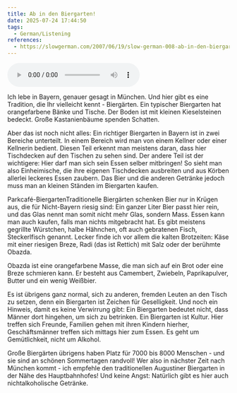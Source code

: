 ```yaml
---
title: Ab in den Biergarten!
date: 2025-07-24 17:44:50
tags:
  - German/Listening
references:
  - https://slowgerman.com/2007/06/19/slow-german-008-ab-in-den-biergarten/#
---
```

<audio controls src="https://cx-onedrive.pages.dev/api/raw?path=/Polyglot/SlowGerman/sg08.mp3"></audio>

Ich lebe in Bayern, genauer gesagt in München. Und hier gibt es eine Tradition, die Ihr vielleicht kennt - Biergärten. Ein typischer Biergarten hat orangefarbene Bänke und Tische. Der Boden ist mit kleinen Kieselsteinen bedeckt. Große Kastanienbäume spenden Schatten.

Aber das ist noch nicht alles: Ein richtiger Biergarten in Bayern ist in zwei Bereiche unterteilt. In einem Bereich wird man von einem Kellner oder einer Kellnerin bedient. Diesen Teil erkennt man meistens daran, dass hier Tischdecken auf den Tischen zu sehen sind. Der andere Teil ist der wichtigere: Hier darf man sich sein Essen selber mitbringen! So sieht man also Einheimische, die ihre eigenen Tischdecken ausbreiten und aus Körben allerlei leckeres Essen zaubern. Das Bier und die anderen Getränke jedoch muss man an kleinen Ständen im Biergarten kaufen.

Parkcafé-BiergartenTraditionelle Biergärten schenken Bier nur in Krügen aus, die für Nicht-Bayern riesig sind: Ein ganzer Liter Bier passt hier rein, und das Glas nennt man somit nicht mehr Glas, sondern Mass. Essen kann man auch kaufen, falls man nichts mitgebracht hat. Es gibt meistens gegrillte Würstchen, halbe Hähnchen, oft auch gebratenen Fisch, Steckerlfisch genannt. Lecker finde ich vor allem die kalten Brotzeiten: Käse mit einer riesigen Breze, Radi (das ist Rettich) mit Salz oder der berühmte Obazda.

Obazda ist eine orangefarbene Masse, die man sich auf ein Brot oder eine Breze schmieren kann. Er besteht aus Camembert, Zwiebeln, Paprikapulver, Butter und ein wenig Weißbier.

Es ist übrigens ganz normal, sich zu anderen, fremden Leuten an den Tisch zu setzen, denn ein Biergarten ist Zeichen für Geselligkeit. Und noch ein Hinweis, damit es keine Verwirrung gibt: Ein Biergarten bedeutet nicht, dass Männer dort hingehen, um sich zu betrinken. Ein Biergarten ist Kultur. Hier treffen sich Freunde, Familien gehen mit ihren Kindern hierher, Geschäftsmänner treffen sich mittags hier zum Essen. Es geht um Gemütlichkeit, nicht um Alkohol.

Große Biergärten übrigens haben Platz für 7000 bis 8000 Menschen - und sie sind an schönen Sommertagen randvoll! Wer also in nächster Zeit nach München kommt - ich empfehle den traditionellen Augustiner Biergarten in der Nähe des Hauptbahnhofes! Und keine Angst: Natürlich gibt es hier auch nichtalkoholische Getränke.
